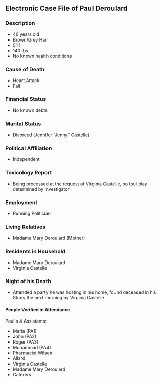 ## Electronic Case File of Paul Deroulard

### Description
- 46 years old
- Brown/Grey Hair 
- 5'11
- 140 lbs
- No known health conditions

### Cause of Death
- Heart Attack
- Fall

### Financial Status
- No known debts

### Marital Status
- Divorced (Jennifer "Jenny" Castelle)

### Political Affiliation
- Independent

### Toxicology Report
- Being processed at the request of Virginia Castelle, no foul play determined by investigator

### Employment
- Running Politician

### Living Relatives
- Madame Mary Deroulard (Mother)

### Residents in Household
- Madame Mary Deroulard 
- Virginia Castelle 

### Night of his Death
- Attended a party he was hosting in his home, found deceased in his Study the next morning by Virginia Castelle

#### People Verified in Attendance 
Paul's 4 Assistants:
- Maria (PA1)
- John (PA2)
- Roger (PA3)
- Muhammad (PA4)
- Pharmacist Wilson
- Allard
- Virginia Castelle
- Madame Mary Deroulard
- Caterers




